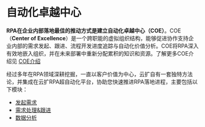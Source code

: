 # 自动化卓越中心


**RPA在企业内部落地最佳的推动方式是建立自动化卓越中心（COE）**。COE（**Center of Excellence**）是一个跨职能的虚拟组织结构，能够促进协作支持企业内部的需求发起、跟进、流程开发进度追踪与自动化价值分析。COE将RPA深入有效地嵌入组织，并在未来部署中重新分配累积的知识和资源。了解更多COE介绍见 [COE介绍](../../../COE/coe.md)

经过多年在RPA领域深耕挖掘，一直以客户价值为中心，云扩自有一套独特方法论，并集成在云扩RPA超自动化平台，协助您快速推进RPA落地进程，主要包括以下模块：
- [发起需求](CreateRequest.md)
- [需求处理&跟进](ToDoRequests.md)
- [数据分析](DataStatistics.md)